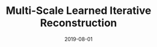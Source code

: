 ﻿---
title: "Multi-Scale Learned Iterative Reconstruction"
collection: preprints
venue:
authors: 'A. Hauptmann, J. Adler, S. Arridge, and O. Öktem'
date: 2019-08-01
paperurl: 'http://asHauptmann.github.io/files/2019_Hauptmann_preprint.pdf'
---